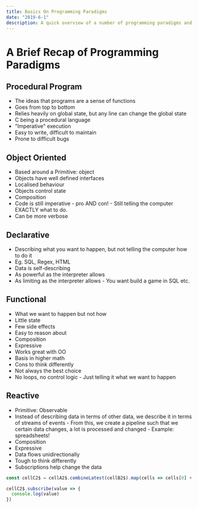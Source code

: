 ```yaml
---
title: Basics On Programming Paradigms
date: "2019-6-1"
description: A quick overview of a number of programming paradigms and what are some key defining features.
---
```


# A Brief Recap of Programming Paradigms

## Procedural Program

- The ideas that programs are a sense of functions
- Goes from top to bottom
- Relies heavily on global state, but any line can change the global state
- C being a procedural language
- "Imperative" execution
- Easy to write, difficult to maintain
- Prone to difficult bugs

## Object Oriented

- Based around a Primitive: object
- Objects have well defined interfaces
- Localised behaviour
- Objects control state
- Composition
- Code is still imperative - pro AND con! - Still telling the computer EXACTLY what to do.
- Can be more verbose

## Declarative

- Describing what you want to happen, but not telling the computer how to do it
- Eg. SQL, Regex, HTML
- Data is self-describing
- As powerful as the interpreter allows
- As limiting as the interpreter allows - You want build a game in SQL etc.

## Functional

- What we want to happen but not how
- Little state
- Few side effects
- Easy to reason about
- Composition
- Expressive
- Works great with OO
- Basis in higher math
- Cons to think differently
- Not always the best choice
- No loops, no control logic - Just telling it what we want to happen

## Reactive

- Primitive: Observable
- Instead of describing data in terms of other data, we describe it in terms of streams of events - From this, we create a pipeline such that we certain data changes, a lot is processed and changed - Example: spreadsheets!
- Composition
- Expressive
- Data flows unidirectionally
- Tough to think differently
- Subscriptions help change the data

```javascript
const cellC2$ = cellA2$.combineLatest(cellB2$).map(cells => cells[0] + cells[1])

cellC2$.subscribe(value => {
  console.log(value)
})
```
